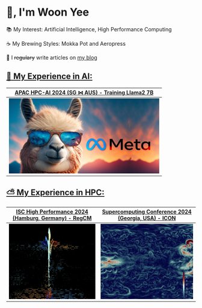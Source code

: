 # 👋, I'm Woon Yee

📚 My Interest: Artificial Intelligence, High Performance Computing

☕ My Brewing Styles: Mokka Pot and Aeropress

📝 I <del>regulary</del> write articles on <a href="https://woonyee28.github.io/">my blog

## 🤖 My Experience in AI:
| APAC HPC-AI 2024 (SG ⋈ AUS) - Training Llama2 7B | 
| :--: |
| <img src="./Llama.jpg" width="400" height="200"> |

## ⛅ My Experience in HPC:
| ISC High Performance 2024 (Hamburg, Germany) - RegCM | Supercomputing Conference 2024 (Georgia, USA) - ICON |
| :--: | :--: |
| <img src="./REGCM.png" width="500" height="200"> | <img src="./ICON.png" width="500" height="200"> |

